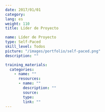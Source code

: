 ```yaml
---
date: 2017/01/01
category:
lang: es
weight: 110
title: Líder de Proyecto

name: Líder de Proyecto
type: Self-Paced
skill_level: Todos
picture: "/images/portfolio/self-paced.png"
description: ""

training_materials:
  categories:
    - name: ""
      resources:
      - name: ""
        description: ""
        source:
        type:
        link: ""
---
```

